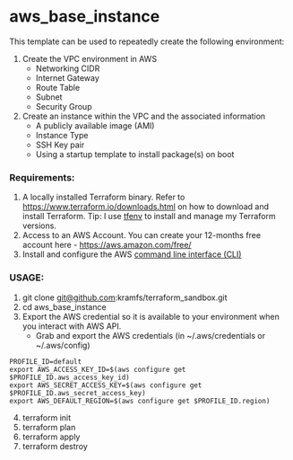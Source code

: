 # aws_base_instance
This template can be used to repeatedly create the following environment:
1. Create the VPC environment in AWS
   - Networking CIDR
   - Internet Gateway
   - Route Table
   - Subnet
   - Security Group 
2. Create an instance within the VPC and the associated information
   - A publicly available image (AMI)
   - Instance Type
   - SSH Key pair
   - Using a startup template to install package(s) on boot

### Requirements:
1. A locally installed Terraform binary. Refer to https://www.terraform.io/downloads.html on how to download and install Terraform. Tip: I use [tfenv](https://github.com/tfutils/tfenv) to install and manage my Terraform versions.
2. Access to an AWS Account. You can create your 12-months free account here - https://aws.amazon.com/free/
3. Install and configure the AWS [command line interface (CLI)](https://docs.aws.amazon.com/cli/latest/userguide/cli-chap-install.html)

### USAGE:

1. git clone git@github.com:kramfs/terraform_sandbox.git
2. cd aws_base_instance
3. Export the AWS credential so it is available to your environment when you interact with AWS API.
   - Grab and export the AWS credentials (in ~/.aws/credentials or ~/.aws/config) 
 
```# Grab and Export AWS credentials (in ~/.aws/credentials or ~/.aws/config)
PROFILE_ID=default
export AWS_ACCESS_KEY_ID=$(aws configure get $PROFILE_ID.aws_access_key_id)
export AWS_SECRET_ACCESS_KEY=$(aws configure get $PROFILE_ID.aws_secret_access_key)
export AWS_DEFAULT_REGION=$(aws configure get $PROFILE_ID.region)
```

4. terraform init
5. terraform plan
6. terraform apply
7. terraform destroy

